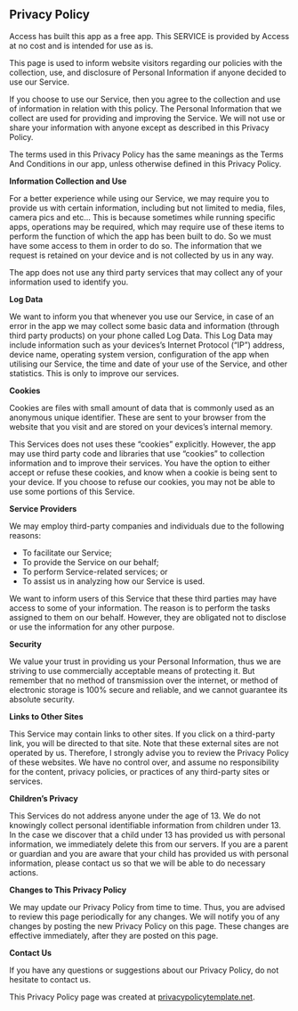 <html>
<body>
<h2>Privacy Policy</h2>
<p>Access has built this app as a free app. This SERVICE is provided by Access at no cost and is intended
    for use as is.</p>
<p>This page is used to inform website visitors regarding our policies with the collection, use, and
    disclosure of Personal Information if anyone decided to use our Service.</p>
<p>If you choose to use our Service, then you agree to the collection and use of information in
    relation with this policy. The Personal Information that we collect are used for providing and
    improving the Service. We will not use or share your information with anyone except as described
    in this Privacy Policy.</p>
<p>The terms used in this Privacy Policy has the same meanings as the Terms And Conditions in our app, unless otherwise defined in this Privacy Policy.</p>

<p><strong>Information Collection and Use</strong></p>
<p>For a better experience while using our Service, we may require you to provide us with certain information, including but not limited to media, files, camera pics and etc... This is because sometimes while running specific apps, operations may be required, which may require use of these items to perform the function of which the app has been built to do. So we must have some access to them in order to do so.
	The information that we request is retained on your device and is not collected by us in any way.</p>
<p>The app does not use any third party services that may collect any of your information used to identify you.

<p><strong>Log Data</strong></p>
<p>We want to inform you that whenever you use our Service, in case of an error in the app we may collect some 
    basic data and information (through third party products) on your phone called Log Data. This Log Data
    may include information such as your devices’s Internet Protocol (“IP”) address, device name,
    operating system version, configuration of the app when utilising our Service, the time and date
    of your use of the Service, and other statistics. This is only to improve our services.</p>

<p><strong>Cookies</strong></p>
<p>Cookies are files with small amount of data that is commonly used as an anonymous unique identifier.
    These are sent to your browser from the website that you visit and are stored on your devices’s
    internal memory.</p>
<p>This Services does not uses these “cookies” explicitly. However, the app may use third party code
    and libraries that use “cookies” to collection information and to improve their services. You
    have the option to either accept or refuse these cookies, and know when a cookie is being sent
    to your device. If you choose to refuse our cookies, you may not be able to use some portions of
    this Service.</p>

<p><strong>Service Providers</strong></p> <!-- This part need seem like it's not needed, but if you use any Google services, or any other third party libraries, chances are, you need this. -->
<p>We may employ third-party companies and individuals due to the following reasons:</p>
<ul>
    <li>To facilitate our Service;</li>
    <li>To provide the Service on our behalf;</li>
    <li>To perform Service-related services; or</li>
    <li>To assist us in analyzing how our Service is used.</li>
</ul>
<p>We want to inform users of this Service that these third parties may have access to some of your information. The reason is to perform the tasks assigned to them on our behalf. However, they
    are obligated not to disclose or use the information for any other purpose.</p>

<p><strong>Security</strong></p>
<p>We value your trust in providing us your Personal Information, thus we are striving to use
    commercially acceptable means of protecting it. But remember that no method of transmission over
    the internet, or method of electronic storage is 100% secure and reliable, and we cannot
    guarantee its absolute security.</p>

<p><strong>Links to Other Sites</strong></p>
<p>This Service may contain links to other sites. If you click on a third-party link, you will be
    directed to that site. Note that these external sites are not operated by us. Therefore, I
    strongly advise you to review the Privacy Policy of these websites. We have no control over, and
    assume no responsibility for the content, privacy policies, or practices of any third-party
    sites or services.</p>

<p><strong>Children’s Privacy</strong></p>
<p>This Services do not address anyone under the age of 13. We do not knowingly collect personal
    identifiable information from children under 13. In the case we discover that a child under 13
    has provided us with personal information, we immediately delete this from our servers. If you
    are a parent or guardian and you are aware that your child has provided us with personal
    information, please contact us so that we will be able to do necessary actions.</p>

<p><strong>Changes to This Privacy Policy</strong></p>
<p>We may update our Privacy Policy from time to time. Thus, you are advised to review this page
    periodically for any changes. We will notify you of any changes by posting the new Privacy Policy
    on this page. These changes are effective immediately, after they are posted on this page.</p>

<p><strong>Contact Us</strong></p>
<p>If you have any questions or suggestions about our Privacy Policy, do not hesitate to contact
    us.</p>
<p>This Privacy Policy page was created at <a href="https://privacypolicytemplate.net"
                                              target="_blank">privacypolicytemplate.net</a>.</p>
					      

 

<!-- Place tv app index here  

        *
        02439562
        $http://abclive.abcnews.com/i/abc_live4@136330/master.m3u8
        $http://tvemsnbc-lh.akamaihd.net/i/nbcmsnbc_1@122532/master.m3u8
        $http://cbsnewshd-lh.akamaihd.net/i/CBSNHD_7@199302/master.m3u8
	$http://161.0.157.6/PLTV/88888888/224/3221227026/03.m3u8
	$http://161.0.157.9/PLTV/88888888/224/3221226843/index.m3u8
	$http://qvclvp2.mmdlive.lldns.net/qvclvp2/9aa645c89c5447a8937537011e8f8d0d/manifest.m3u8
	$http://atlas.its.virginia.edu:8088/hls/m3u8/METV.m3u8
	$http://iphone-streaming.ustream.tv/uhls/6540154/streams/live/iphone/playlist.m3u8
	$http://nimble.dashmedia.tv/onestudio/classictv/playlist.m3u8
	$http://stitcher.pluto.tv/stitch/hls/channel/51c75f7bb6f26ba1cd00002f/master.m3u8?deviceType=%2C%2C&deviceMake=&deviceModel=&sid=c8b023af-ff3b-4fb6-87f0-4af929510c3d&deviceId=29556502-e2a5-45de-8deb-3b3dfa36b936_e62c9abb601b4ed5&deviceVersion=7.1.1_25&appVersion=3.5.1&deviceDNT=0&userId=&advertisingId=6e7a218c-1bf7-46bf-b486-0902a3cd5a1c&deviceLat=&deviceLon=-&app_name=&appName=&appStoreUrl=&profileLimit=high

	$http://w3.cdn.anvato.net/live/ephemeral/3QA1gOwdRzqhnwPBUewI5VY7Yd9pnkvb/owny/1296k/index.m3u8
	$http://unilivemtveu-lh.akamaihd.net/i/mtvno_1@346424/master.m3u8
	$http://dcunilive2-lh.akamaihd.net/i/dclive_1@390829/master.m3u8
	$http://dwstream4-lh.akamaihd.net/i/dwstream4_live@131329/master.m3u8?play-only=primary
	
	$http://bblive-liveproduseast.hs.llnwd.net/btv/desktop/us_live.m3u8
	$http://yipcontent-lh.akamaihd.net/i/sonymoviechannel_1@569927/index_1080_av-p.m3u8?sd=10&rebase=on"
	$http://161.0.157.8/PLTV/88888888/224/3221226881/index.m3u8
	$http://170.178.189.66:1935/live/Stream1/playlist.m3u8
	$http://80.80.160.168/live/8/live.m3u8
	$http://80.80.160.168/live/7/live.m3u8
	$http://80.80.160.168/live/6/live.m3u8
	$http://80.80.160.168/live/5/live.m3u8
	$http://80.80.160.168/live/4/live.m3u8
	$http://80.80.160.168/live/3/live.m3u8
	$http://80.80.160.168/live/2/live.m3u8
	$http://80.80.160.168/live/1/live.m3u8
	$http://80.80.160.168/live/9/live.m3u8
	$http://adultswimhls-i.akamaihd.net/hls/live/238460/adultswim/main/1/master.m3u8
	$http://ooyalahd2-f.akamaihd.net/i/godtv01_delivery@17341/master.m3u8
	$http://161.0.157.7/PLTV/88888888/224/3221226804/03.m3u8
	$http://wgntribune-lh.akamaihd.net/i/WGNPrimary_1@304622/index_750_av-b.m3u8
	$http://media4.tripsmarter.com:1935/LiveTV/DTVHD/playlist.m3u8
	$http://weather-lh.akamaihd.net/i/twc_1@92006/master.m3u8
	$http://amd.cdn.turner.com/adultswim/big/streams/playlists/toonami.m3u8?attributes=off
	$http://bcliveuniv-lh.akamaihd.net/i/iptv1_1@194050/master.m3u8
	$http://kissfm-cires21-video.secure.footprint.net/hittv/bitrate_3.m3u8
	$http://api.new.livestream.com/accounts/9263055/events/3189799/live.m3u8
	$http://api.new.livestream.com/accounts/9486720/events/3245377/live.m3u8
	http://
	$http://media4.tripsmarter.com:1935/LiveTV/ACVBHD/chucklist.m3u8
	$http://media4.tripsmarter.com:1935/LiveTV/MTVHD/playlist.m3u8
	$http://media4.tripsmarter.com:1935/LiveTV/BTVHD/chucklist.m3u8
	$http://media4.tripsmarter.com:1935/LiveTV/DTVHD/playlist.m3u8
	$http://oflash.dfw.swagit.com/live/daytonabeachfl/smil:std-4x3-1-a/chucklist.m3u8
	$http://granicusliveus3-a.akamaihd.net/cityofbowie/G0466_001/playlist.m3u8
	$http://na-all15.secdn.net/pegstream3-live/play/c3e1e4c4-7f11-4a54-8b8f-c590a95b4ade/playlist.m3u8
	$http://173.199.158.79:1935/roku/myStream/playlist.m3u8
	$http://wse.planeta-online.tv:1935/live/channel_3/chunklist.m3u8
	$http://stitcher.pluto.tv/stitch/hls/channel/561c5b0dada51f8004c4d855/master.m3u8?deviceType=web&deviceMake=Chrome&deviceModel=Chrome&sid=6e360db0-724b-11e8-be77-bf4d1417b012&deviceId=889540f0-712d-11e8-b9ec-8ba319deeadf&deviceVersion=37.0.2049.0&appVersion=2.0.0&deviceDNT=0&userId=&advertisingId=&deviceLat=38.5783&deviceLon=-90.6666&app_name=&appName=&appStoreUrl=&serverSideAds=true
	
	**

	http://
	http://
	http://
	http://
	http://
	http://
	
	
	
	
	
	
	
	
	
	
	
	
	
	
	
	
	
	
	
	
	
	
	
	

































-->


